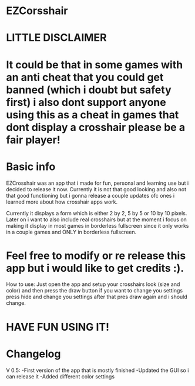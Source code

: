 # EZCorsshair
LITTLE DISCLAIMER
=================
It could be that in some games with an anti cheat that you could get banned (which i doubt but safety first) i also 
dont support anyone using this as a cheat in games
that dont display a crosshair please be a fair player!
======================================================

Basic info
==========
EZCrosshair was an app that i made for fun, personal and learning use but i decided to release it now.
Currently it is not that good looking and also not that good functioning but i gonna release a couple updates ofc 
ones i learned more about how crosshair apps work.

Currently it displays a form which is either 2 by 2, 5 by 5 or 10 by 10 pixels. Later on i want to also include real crosshairs but at the moment
i focus on making it display in most games in borderless fullscreen since it only works in a couple games and ONLY in borderless fullscreen.

Feel free to modify or re release this app but i would like to get credits :).
=============================================================================
How to use:
Just open the app and setup your crosshairs look (size and color) and then press the draw button if you want to change you settings press hide
and change you settings after that pres draw again and i should change.

HAVE FUN USING IT!
==================

Changelog
=========
V 0.5:
-First version of the app that is mostly finished 
-Updated the GUI so i can release it
-Added different color settings
